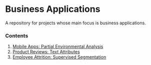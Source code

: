 # Business Applications

A repository for projects whose main focus is business applications.

### Contents

1. [Mobile Apps: Partial Environmental Analysis](/mobile-apps-partial-envir-analysis/mobile-apps-environmental-analysis.ipynb)
2. [Product Reviews: Text Attributes](/text-attributes-product-reviews/reviews.ipynb)
3. [Employee Attrition: Supervised Segmentation](/employee-attrition/attrition.ipynb)
